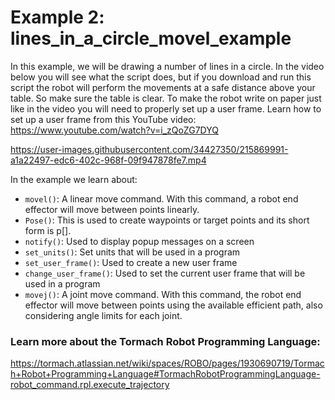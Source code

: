 # Example 2: lines_in_a_circle_movel_example
In this example, we will be drawing a number of lines in a circle. 
In the video below you will see what the script does, but if you download and run this script the robot will perform the movements at a safe distance above your table. 
So make sure the table is clear. To make the robot write on paper just like in the video you will need to properly set up a user frame. Learn how to set up a user frame from this YouTube video: https://www.youtube.com/watch?v=i_zQoZG7DYQ

https://user-images.githubusercontent.com/34427350/215869991-a1a22497-edc6-402c-968f-09f947878fe7.mp4

In the example we learn about:

* `movel()`: A linear move command. With this command, a robot end effector will move between points linearly.
* `Pose()`: This is used to create waypoints or target points and its short form is p[].
* `notify()`: Used to display popup messages on a screen
* `set_units()`: Set units that will be used in a program
* `set_user_frame()`: Used to create a new user frame
* `change_user_frame()`: Used to set the current user frame that will be used in a program
* `movej()`: A joint move command. With this command, the robot end effector will move between points using the available efficient path, also considering angle limits for each joint.

### Learn more about the Tormach Robot Programming Language:
https://tormach.atlassian.net/wiki/spaces/ROBO/pages/1930690719/Tormach+Robot+Programming+Language#TormachRobotProgrammingLanguage-robot_command.rpl.execute_trajectory
